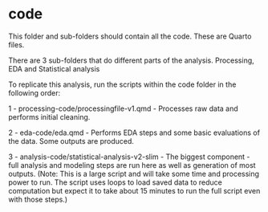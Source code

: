# code

This folder and sub-folders should contain all the code. These are Quarto files. 

There are 3 sub-folders that do different parts of the analysis. Processing, EDA and Statistical analysis


To replicate this analysis, run the scripts within the code folder in the following order:

1 - processing-code/processingfile-v1.qmd - Processes raw data and performs initial cleaning.

2 - eda-code/eda.qmd - Performs EDA steps and some basic evaluations of the data. Some outputs are produced.

3 - analysis-code/statistical-analysis-v2-slim - The biggest component - full analysis and modeling steps are run here as well as generation of most outputs.
(Note: This is a large script and will take some time and processing power to run. The script uses loops to load saved data to reduce computation but expect it to take about 15 minutes to run the full script even with those steps.)



